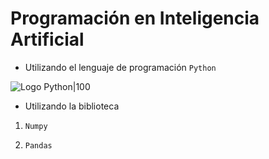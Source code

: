 
# Programación en Inteligencia Artificial

* Utilizando el lenguaje de programación ``Python``

![Logo Python|100](https://designlooter.com/images/python-svg-1.png "Python")

* Utilizando la biblioteca

1. ``Numpy``

1. ``Pandas``
